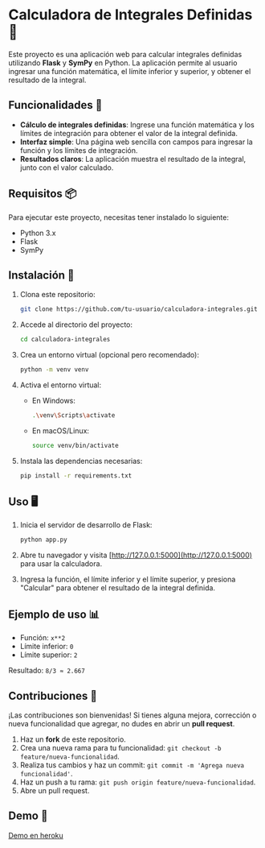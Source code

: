 # Calculadora de Integrales Definidas 🧮

Este proyecto es una aplicación web para calcular integrales definidas utilizando **Flask** y **SymPy** en Python. La aplicación permite al usuario ingresar una función matemática, el límite inferior y superior, y obtener el resultado de la integral.

## Funcionalidades 🚀

- **Cálculo de integrales definidas**: Ingrese una función matemática y los límites de integración para obtener el valor de la integral definida.
- **Interfaz simple**: Una página web sencilla con campos para ingresar la función y los límites de integración.
- **Resultados claros**: La aplicación muestra el resultado de la integral, junto con el valor calculado.

## Requisitos 📦

Para ejecutar este proyecto, necesitas tener instalado lo siguiente:

- Python 3.x
- Flask
- SymPy

## Instalación 🔧

1. Clona este repositorio:

    ```bash
    git clone https://github.com/tu-usuario/calculadora-integrales.git
    ```

2. Accede al directorio del proyecto:

    ```bash
    cd calculadora-integrales
    ```

3. Crea un entorno virtual (opcional pero recomendado):

    ```bash
    python -m venv venv
    ```

4. Activa el entorno virtual:

    - En Windows:

      ```bash
      .\venv\Scripts\activate
      ```

    - En macOS/Linux:

      ```bash
      source venv/bin/activate
      ```

5. Instala las dependencias necesarias:

    ```bash
    pip install -r requirements.txt
    ```

## Uso 🖥️

1. Inicia el servidor de desarrollo de Flask:

    ```bash
    python app.py
    ```

2. Abre tu navegador y visita [http://127.0.0.1:5000](http://127.0.0.1:5000) para usar la calculadora.

3. Ingresa la función, el límite inferior y el límite superior, y presiona "Calcular" para obtener el resultado de la integral definida.

## Ejemplo de uso 📊

- Función: `x**2`
- Límite inferior: `0`
- Límite superior: `2`

Resultado: `8/3 ≈ 2.667`

## Contribuciones 🤝

¡Las contribuciones son bienvenidas! Si tienes alguna mejora, corrección o nueva funcionalidad que agregar, no dudes en abrir un **pull request**.

1. Haz un **fork** de este repositorio.
2. Crea una nueva rama para tu funcionalidad: `git checkout -b feature/nueva-funcionalidad`.
3. Realiza tus cambios y haz un commit: `git commit -m 'Agrega nueva funcionalidad'`.
4. Haz un push a tu rama: `git push origin feature/nueva-funcionalidad`.
5. Abre un pull request.

## Demo 📜

[Demo en heroku]()